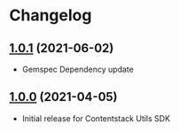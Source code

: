 # Changelog

## [1.0.1](https://github.com/contentstack/contentstack-utils-ruby/tree/v1.0.1) (2021-06-02)
  - Gemspec Dependency update

## [1.0.0](https://github.com/contentstack/contentstack-utils-ruby/tree/v1.0.0) (2021-04-05)
  - Initial release for Contentstack Utils SDK
